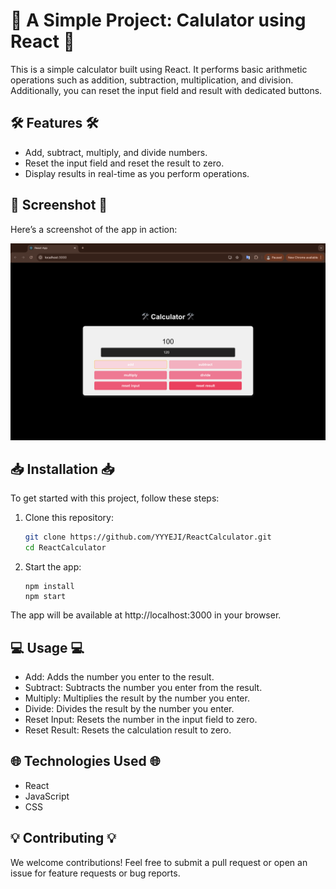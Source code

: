# 🚀 A Simple Project: Calulator using React 🚀

This is a simple calculator built using React. It performs basic arithmetic operations such as addition, subtraction, multiplication, and division. Additionally, you can reset the input field and result with dedicated buttons.

## 🛠️ Features 🛠️
- Add, subtract, multiply, and divide numbers.
- Reset the input field and reset the result to zero.
- Display results in real-time as you perform operations.

## 🌌 Screenshot 🌌

Here’s a screenshot of the app in action:

![Calculator Screenshot](./assets/calculator-screenshot.png)

## 📥 Installation 📥

To get started with this project, follow these steps:

1. Clone this repository:
   ```bash
   git clone https://github.com/YYYEJI/ReactCalculator.git
   cd ReactCalculator

2. Start the app:
    ```
    npm install
    npm start
    ```

The app will be available at http://localhost:3000 in your browser.

## 💻 Usage 💻
- Add: Adds the number you enter to the result.
- Subtract: Subtracts the number you enter from the result.
- Multiply: Multiplies the result by the number you enter.
- Divide: Divides the result by the number you enter.
- Reset Input: Resets the number in the input field to zero.
- Reset Result: Resets the calculation result to zero.

## 🌐 Technologies Used 🌐
- React
- JavaScript
- CSS

## 💡 Contributing 💡

We welcome contributions! Feel free to submit a pull request or open an issue for feature requests or bug reports.


